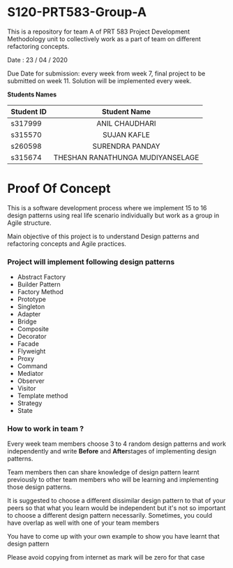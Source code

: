 # S120-PRT583-Group-A
This is a repository for team A of PRT 583 Project Development Methodology unit to collectively work as a part of team on different refactoring concepts. 

<p>Date : 23 / 04 / 2020 </p>
<p>Due Date for submission: every week from week 7, final project to be submitted on week 11. Solution will be implemented every week.</p>

<strong> Students Names </strong>

| Student ID     | Student Name | 
| :---        |    :----:   |   
|     s317999  |   ANIL CHAUDHARI     |
|   s315570 |     SUJAN	KAFLE    | 
| s260598 | SURENDRA PANDAY |
| s315674 | THESHAN RANATHUNGA MUDIYANSELAGE |

<h1>Proof Of Concept</h1>

<p>This is a software development process where we implement 15 to 16 design patterns using real life scenario individually but work as a group in Agile structure.</p>
<p>Main objective of this project is to understand Design patterns and refactoring concepts and Agile practices.</p>

<h3>Project will implement following design patterns</h3>
<ul>
  <li>Abstract Factory</li>
  <li>Builder Pattern</li>
  <li>Factory Method</li>
  <li>Prototype</li>
  <li>Singleton</li>
  <li>Adapter</li>
  <li>Bridge</li>
  <li>Composite</li>
  <li>Decorator</li>
  <li>Facade</li>
  <li>Flyweight</li>
  <li>Proxy</li>
  <li>Command</li>
  <li>Mediator</li>
  <li>Observer</li>
  <li>Visitor</li>
  <li>Template method</li>
  <li>Strategy</li>
  <li>State</li>
</ul>
<h3>How to work in team ?</h3>
<p>Every week team members choose 3 to 4 random design patterns and work independently and write <strong>Before</strong> and <strong>After</strong>stages of implementing design patterns.</p>
<p>Team members then can share knowledge of design pattern learnt previously to other team members who will be learning and implementing those design patterns.</p>
<p>It is suggested to choose a different dissimilar design pattern to that of your peers so that what you learn would be independent but it's not so important to choose a different design pattern necessarily. Sometimes, you could have overlap as well with one of your team members</p>
<p>You have to come up with your own example to show you have learnt that design pattern</p>
<p>Please avoid copying from internet as mark will be zero for that case</p>
